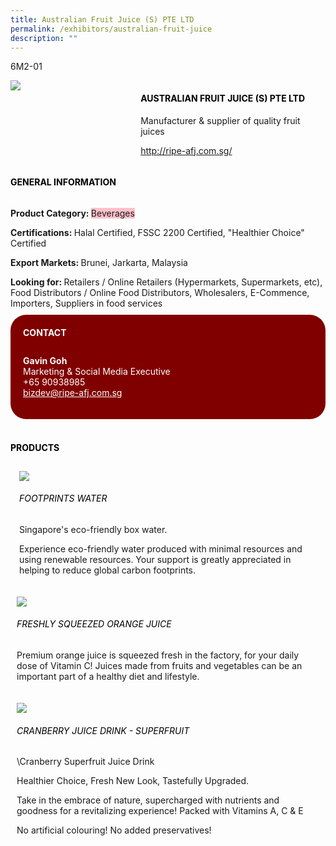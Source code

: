 ```yaml
---
title: Australian Fruit Juice (S) PTE LTD
permalink: /exhibitors/australian-fruit-juice
description: ""
---
```

<head>
	<div class="flex-paragraph">
		<!--hi there! this is a comment and will provide you with instructional guides-->
		<!--insert booth number here!-->
		<p style="text-transform: uppercase">6m2-01</p></div>
			<div class="flex-container" style="display: flex; flex-wrap: wrap;">
				<!--insert DOWNLOAD link of company logo between the " marks!-->
			<div class="card sgds" style="flex: 1 1 40%; display: block;"><img src="https://drive.google.com/uc?id=1rrRspxse4Ki-fycFb6lnEAXmF9L46f0Z&export=download"></div>
	<div class="card-sgds" style="flex: 1 1 58%; display: block; margin-left: 3px">
		<h4 style="text-transform: uppercase; color: black;"><!--insert the exhibitor's name between the <b> tags here--><b>Australian Fruit Juice (S) Pte ltd</b></h4><!--insert the exhibitor's description between the <p> tags here-->
		<p>Manufacturer & supplier of quality fruit juices</p>
		<!--insert the exhibitor's website link, making sure there is "https:// www." present please. make sure the entire https link goes in between the " marks-->
		<p><a href="http://ripe-afj.com.sg/" target="_blank"><!--insert the www website link here (no need for https)-->http://ripe-afj.com.sg/</a></p>
	</div>
</div>
</head>

<body>
	<h4 style="text-transform: uppercase; color: black;"><b>General Information</b></h4>
		<div class="flex-container" style="display: flex; flex-wrap: wrap;">
			<div class="card sgds" style="flex: 1 1 65%; display: block; align-self: stretch">
			<div class="flex-paragraph">
			<p><b>Product Category: </b><span style=" background-color: pink; border-radius: 10 px;"><!--insert the exhibitor's pdt cat between the <p> tags here-->Beverages</span></p> 
				<p><b>Certifications: </b><!--insert all the exhibitor's certifications between the </b> and </p> here-->Halal Certified, FSSC 2200 Certified, "Healthier Choice" Certified</p>
			<p><b>Export Markets: </b><!--insert all the exhibitor's export markets between the </b> and </p> here-->Brunei, Jarkarta, Malaysia</p>
			<p style="margin-bottom: 10px;"><b>Looking for: </b><!--insert all the exhibitor's potential business partners between the </b> and </p> here-->Retailers / Online Retailers (Hypermarkets, Supermarkets, etc), Food Distributors / Online Food Distributors, Wholesalers, E-Commence, Importers, Suppliers in food services</p>
			</div>
		</div>
		<div class="card sgds" style="flex: 1 1 35%; padding: 10px; display: block; background-color: maroon; border-radius: 25px; align-self: center;">
		<h4 style="color: white; margin-top: 10px; margin-left: 10px;">CONTACT</h4>
		<div class="flex-paragraph">
			<!--replace with exhibitor's: -->
			<p style="padding: 10px; color: white;"><b><!-- POC name-->Gavin Goh</b><br><!-- designation-->Marketing & Social Media Executive<br><!--contact number-->+65 90938985<br><!-- for linking purposes, insert their email after "mailto:"...--><a href="mailto:bizdev@ripe-afj.com.sg" style="color: white;"><!--...and also include the display email before </a> here-->bizdev@ripe-afj.com.sg</a></p>
		</div>
			</div>
		</div>
	<br>
		<h4 style="text-transform: uppercase; color: black;"><b>products</b></h4>
<div style="display: flex; flex-wrap: wrap;">
  <div class="card sgds" style="flex: 1 1 47%; margin: 10px; display: block;"><!--insert the exhibitor's DOWNLOAD image for product between the " marks here-->
	<div class="flex-image" style="display: block;"><img src="https://drive.google.com/uc?id=18zsOoteB9GJTqxeIA7LqiCagkd084EUr&export=download"></div>
	<div class="flex-paragraph">
		<h6 style="text-transform: uppercase; color: black;"><!--insert product name before </h6> and product description after <p>-->Footprints Water</h6>
		<p>Singapore's eco-friendly box water.

  

Experience eco-friendly water produced with minimal resources and using renewable resources. Your support is greatly appreciated in helping to reduce global carbon footprints.



</p></div>
	</div>
		<div class="card sgds" style="flex: 1 1 47%; margin: 10px; display: block;">
		<div class="flex-image" style="display: block;"><img src="https://drive.google.com/uc?id=1wGzwut-Xoldycc4Zon0yiQtCMHgoosYy&export=download"></div>
	<div class="flex-paragraph">
		<h6 style="text-transform: uppercase; color: black;">  
Freshly squeezed orange juice</h6>
		<p>Premium orange juice is squeezed fresh in the factory, for your daily dose of Vitamin C! Juices made from fruits and vegetables can be an important part of a healthy diet and lifestyle.


</p></div>
	</div>
		<div class="card sgds" style="flex: 1 1 47%; margin: 10px; display: block;">
		<div class="flex-image" style="display: block;"><img src="https://drive.google.com/uc?id=16-EGIFJaEH4iCu45r3thDCK12PCYbXQh&export=download"></div>
	<div class="flex-paragraph">
		<h6 style="text-transform: uppercase; color: black;">Cranberry Juice Drink - Superfruit</h6>
		<p>\Cranberry Superfruit Juice Drink

  

Healthier Choice, Fresh New Look, Tastefully Upgraded.

  

Take in the embrace of nature, supercharged with nutrients and goodness for a revitalizing experience! Packed with Vitamins A, C & E

  

No artificial colouring! No added preservatives!

  

</p></div>
		</div>
	</div>
</body>